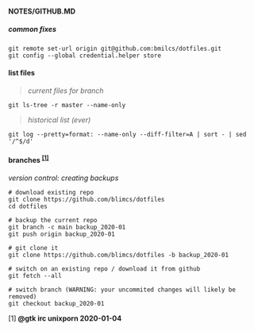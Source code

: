 #### NOTES/GITHUB.MD

##### common fixes

    git remote set-url origin git@github.com:bmilcs/dotfiles.git
    git config --global credential.helper store

#### list files

> *current files for branch*

    git ls-tree -r master --name-only

> *historical list (ever)*

    git log --pretty=format: --name-only --diff-filter=A | sort - | sed '/^$/d'


#### branches <sup>[[1]](#gtk)</sup>

*version control: creating backups*


    # download existing repo
    git clone https://github.com/blimcs/dotfiles
    cd dotfiles

    # backup the current repo
    git branch -c main backup_2020-01
    git push origin backup_2020-01

    # git clone it 
    git clone https://github.com/blimcs/dotfiles -b backup_2020-01

    # switch on an existing repo / download it from github
    git fetch --all

    # switch branch (WARNING: your uncommited changes will likely be removed)
    git checkout backup_2020-01

**<a name="gtk"><sup>**[1]**</sup></a> @gtk irc unixporn 2020-01-04**
